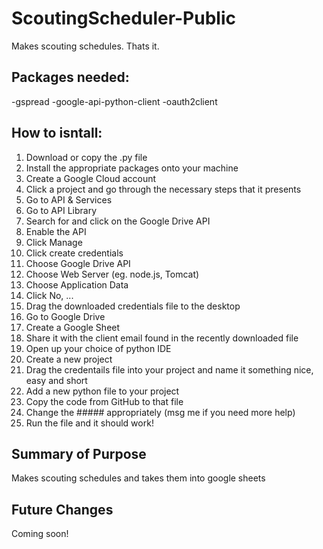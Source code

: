 # ScoutingScheduler-Public
Makes scouting schedules. Thats it.

## Packages needed:
-gspread
-google-api-python-client
-oauth2client

## How to isntall:
1. Download or copy the .py file
2. Install the appropriate packages onto your machine
2. Create a Google Cloud account
3. Click a project and go through the necessary steps that it presents
3. Go to API & Services
4. Go to API Library
5. Search for and click on the Google Drive API
6. Enable the API
7. Click Manage
8. Click create credentials
9. Choose Google Drive API
10. Choose Web Server (eg. node.js, Tomcat)
11. Choose Application Data
12. Click No, ...
13. Drag the downloaded credentials file to the desktop
14. Go to Google Drive
15. Create a Google Sheet
16. Share it with the client email found in the recently downloaded file
14. Open up your choice of python IDE
15. Create a new project
16. Drag the credentails file into your project and name it something nice, easy and short
17. Add a new python file to your project
18. Copy the code from GitHub to that file
19. Change the ##### appropriately (msg me if you need more help)
20. Run the file and it should work!

## Summary of Purpose
Makes scouting schedules and takes them into google sheets

## Future Changes
Coming soon!
